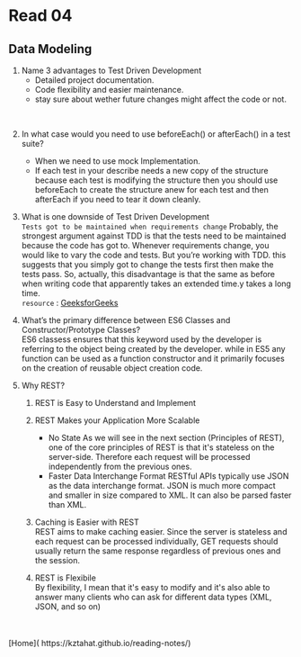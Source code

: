 # Read 04

## Data Modeling

1. Name 3 advantages to Test Driven Development<br />
    - Detailed project documentation.<br />
    - Code flexibility and easier maintenance.<br />
    - stay sure about wether future changes might affect the code or not.<br />
<br />

2. In what case would you need to use beforeEach() or afterEach() in a test suite?<br />
    - When we need to use mock Implementation.<br />
    - If each test in your describe needs a new copy of the structure because each test is modifying the structure then you should use beforeEach to create the structure anew for each test and then afterEach if you need to tear it down cleanly.<br />

3. What is one downside of Test Driven Development<br />
    `Tests got to be maintained when requirements change`
    Probably, the strongest argument against TDD is that the tests need to be maintained because the code has got to. Whenever requirements change, you would like to vary the code and tests. But you’re working with TDD. this suggests that you simply got to change the tests first then make the tests pass. So, actually, this disadvantage is that the same as before when writing code that apparently takes an extended time.y takes a long time.<br />
    `resource` : [GeeksforGeeks](https://www.geeksforgeeks.org/advantages-and-disadvantages-of-test-driven-development-tdd/)


4. What’s the primary difference between ES6 Classes and Constructor/Prototype Classes?<br />
    ES6 classess ensures that this keyword used by the developer is referring to the object being created by the developer. while in ES5 any function can be used as a function constructor and it primarily focuses on the creation of reusable object creation code.<br />

5. Why REST? <br />
    1. REST is Easy to Understand and Implement<br />
    2. REST Makes your Application More Scalable<br />
        - No State
            As we will see in the next section (Principles of REST), one of the core principles of REST is that it's stateless on the server-side. Therefore each request will be processed independently from the previous ones.<br />
        - Faster Data Interchange Format
            RESTful APIs typically use JSON as the data interchange format. JSON is much more compact and smaller in size compared to XML. It can also be parsed faster than XML.<br />

    3. Caching is Easier with REST<br />
        REST aims to make caching easier. Since the server is stateless and each request can be processed individually, GET requests should usually return the same response regardless of previous ones and the session.<br />
    4. REST is Flexibile<br />
        By flexibility, I mean that it's easy to modify and it's also able to answer many clients who can ask for different data types (XML, JSON, and so on)<br />

<br />
<br />
[Home]( https://kztahat.github.io/reading-notes/)